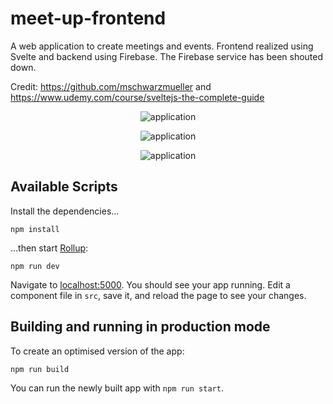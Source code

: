 # meet-up-frontend

A web application to create meetings and events. Frontend realized using Svelte and backend using Firebase. The Firebase service has been shouted down.

Credit: https://github.com/mschwarzmueller and https://www.udemy.com/course/sveltejs-the-complete-guide

<p align="center">
  <img src="https://github.com/federicobaldini/meet-up-frontend/blob/master/home.png" alt="application" />
</p>

<p align="center">
  <img src="https://github.com/federicobaldini/meet-up-frontend/blob/master/add-modal.png" alt="application" />
</p>

<p align="center">
  <img src="https://github.com/federicobaldini/meet-up-frontend/blob/master/error-modal.png" alt="application" />
</p>


## Available Scripts

Install the dependencies...

```
npm install
```

...then start [Rollup](https://rollupjs.org):

```
npm run dev
```

Navigate to [localhost:5000](http://localhost:5000). You should see your app running. Edit a component file in `src`, save it, and reload the page to see your changes.

## Building and running in production mode

To create an optimised version of the app:

```
npm run build
```

You can run the newly built app with `npm run start`.